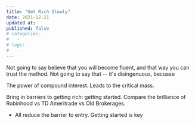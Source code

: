 ```yaml
---
title: "Get Rich Slowly"
date: 2021-12-21
updated at: 
published: false
# categories:
#   - 
# tags:
#   - 
---
```


Not going to say believe that you will become fluent, and that way you can trust the method. Not going to say that -- it's disingenuous, becuase 

The power of compound interest. Leads to the critical mass. 

Bring in barriers to getting rich: getting started. 
Compare the brilliance of Robinhood vs TD Ameritrade vs Old Brokerages. 
- All reduce the barrier to entry. Getting started is key